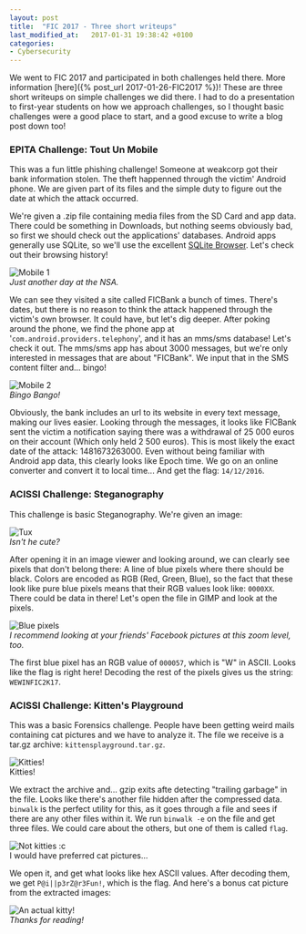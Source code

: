 ```yaml
---
layout: post
title:  "FIC 2017 - Three short writeups"
last_modified_at:   2017-01-31 19:38:42 +0100
categories: 
- Cybersecurity
---
```


We went to FIC 2017 and participated in both challenges held there. More information [here]({% post_url 2017-01-26-FIC2017 %})! These are three short writeups on simple challenges we did there. I had to do a presentation to first-year students on how we approach challenges, so I thought basic challenges were a good place to start, and a good excuse to write a blog post down too!

<h3>EPITA Challenge: Tout Un Mobile</h3>

This was a fun little phishing challenge! Someone at weakcorp got their bank information stolen. The theft happenned through the victim' Android phone. We are given part of its files and the simple duty to figure out the date at which the attack occurred.

We're given a .zip file containing media files from the SD Card and app data. There could be something in Downloads, but nothing seems obviously bad, so first we should check out the applications' databases. Android apps generally use SQLite, so we'll use the excellent [SQLite Browser](http://sqlitebrowser.org/). Let's check out their browsing history!

![Mobile 1]({{site.url}}/assets/FicChall1.png)
<br>*Just another day at the NSA.*

We can see they visited a site called FICBank a bunch of times. There's dates, but there is no reason to think the attack happened through the victim's own browser. It could have, but let's dig deeper. After poking around the phone, we find the phone app at '`com.android.providers.telephony`', and it has an mms/sms database! Let's check it out. The mms/sms app has about 3000 messages, but we're only interested in messages that are about "FICBank". We input that in the SMS content filter and... bingo!

![Mobile 2]({{site.url}}/assets/FicChall2.png)
<br>*Bingo Bango!*

Obviously, the bank includes an url to its website in every text message, making our lives easier. Looking through the messages, it looks like FICBank sent the victim a notification saying there was a withdrawal of 25 000 euros on their account (Which only held 2 500 euros). This is most likely the exact date of the attack: 1481673263000. Even without being familiar with Android app data, this clearly looks like Epoch time. We go on an online converter and convert it to local time... And get the flag: `14/12/2016`.

<h3>ACISSI Challenge: Steganography</h3>

This challenge is basic Steganography. We're given an image:

![Tux]({{site.url}}/assets/Tux1.png)
<br>*Isn't he cute?*

After opening it in an image viewer and looking around, we can clearly see pixels that don't belong there: A line of blue pixels where there should be black. Colors are encoded as RGB (Red, Green, Blue), so the fact that these look like pure blue pixels  means that their RGB values look like: `0000XX`. There could be data in there! Let's open the file in GIMP and look at the pixels.

![Blue pixels]({{site.url}}/assets/Tux2.png)
<br>*I recommend looking at your friends' Facebook pictures at this zoom level, too.*

The first blue pixel has an RGB value of `000057`, which is "W" in ASCII. Looks like the flag is right here! Decoding the rest of the pixels gives us the string: `WEWINFIC2K17`.

<h3>ACISSI Challenge: Kitten's Playground</h3>

This was a basic Forensics challenge. People have been getting weird mails containing cat pictures and we have to analyze it. The file we receive is a tar.gz archive: `kittensplayground.tar.gz`.

![Kitties!]({{site.url}}/assets/kitten1.png)
<br>Kitties!

We extract the archive and... gzip exits afte detecting "trailing garbage" in the file. Looks like there's another file hidden after the compressed data. `binwalk` is the perfect utility for this, as it goes through a file and sees if there are any other files within it. We run `binwalk -e` on the file and get three files. We could care about the others, but one of them is called `flag`.

![Not kitties :c]({{site.url}}/assets/kitten2.png)
<br>I would have preferred cat pictures...

We open it, and get what looks like hex ASCII values. After decoding them, we get `P@i||p3rZ@r3Fun!`, which is the flag. And here's a bonus cat picture from the extracted images:

![An actual kitty!]({{site.url}}/assets/kitten3.jpe)
<br>*Thanks for reading!*
